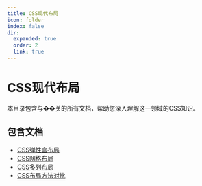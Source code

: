 ```yaml
---
title: CSS现代布局
icon: folder
index: false
dir:
  expanded: true
  order: 2
  link: true
---
```


# CSS现代布局

本目录包含与��关的所有文档，帮助您深入理解这一领域的CSS知识。

## 包含文档
- [CSS弹性盒布局](./01-弹性盒布局.md)
- [CSS网格布局](./02-网格布局.md)
- [CSS多列布局](./03-多列布局.md)
- [CSS布局方法对比](./04-布局方法对比.md)
